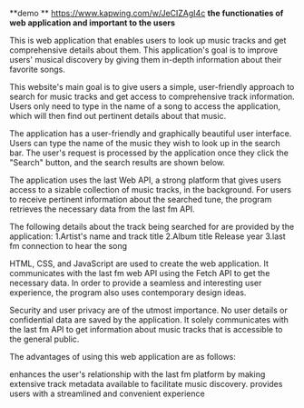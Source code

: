 **demo  **
https://www.kapwing.com/w/JeCIZAgI4c
**the functionaties of web application and important to the users**

This is web application that enables users to look up music tracks and get comprehensive details about them. This application's goal is to improve users' musical discovery by giving them in-depth information about their favorite songs.

This website's main goal is to give users a simple, user-friendly approach to search for music tracks and get access to comprehensive track information. Users only need to type in the name of a song to access the application, which will then find out pertinent details about that music.

The application has a user-friendly and graphically beautiful user interface. Users can type the name of the music they wish to look up in the search bar. The user's request is processed by the application once they click the "Search" button, and the search results are shown below.

The application uses the last Web API, a strong platform that gives users access to a sizable collection of music tracks, in the background. For users to receive pertinent information about the searched tune, the program retrieves the necessary data from the last fm API.

The following details about the track being searched for are provided by the application:
1.Artist's name and track title
2.Album title Release year
3.last fm connection to hear the song

HTML, CSS, and JavaScript are used to create the web application. It communicates with the last fm web API using the Fetch API to get the necessary data. In order to provide a seamless and interesting user experience, the program also uses contemporary design ideas.

Security and user privacy are of the utmost importance. No user details or confidential data are saved by the application. It solely communicates with the last fm API to get information about music tracks that is accessible to the general public.

The advantages of using this web application are as follows:

enhances the user's relationship with the last fm platform by making extensive track metadata available to facilitate music discovery.
provides users with a streamlined and convenient experience
